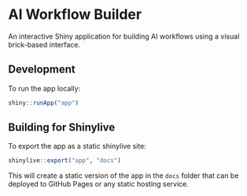 # AI Workflow Builder

An interactive Shiny application for building AI workflows using a visual brick-based interface.

## Development

To run the app locally:

```r
shiny::runApp("app")
```

## Building for Shinylive

To export the app as a static shinylive site:

```r
shinylive::export("app", "docs")
```

This will create a static version of the app in the `docs` folder that can be deployed to GitHub Pages or any static hosting service.
